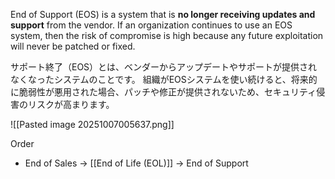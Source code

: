 
End of Support (EOS) is a system that is **no longer receiving updates and support** from the vendor. 
If an organization continues to use an EOS system, then the risk of compromise is high because any future exploitation will never be patched or fixed.

サポート終了（EOS）とは、ベンダーからアップデートやサポートが提供されなくなったシステムのことです。
組織がEOSシステムを使い続けると、将来的に脆弱性が悪用された場合、パッチや修正が提供されないため、セキュリティ侵害のリスクが高まります。


![[Pasted image 20251007005637.png]]

Order
- End of Sales -> [[End of Life (EOL)]] -> End of Support
